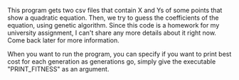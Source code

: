 This program gets two csv files that contain X and Ys of some points that show a quadratic equation. Then, we try to guess the coefficients of the equation, using genetic algorithm.
Since this code is a homework for my university assignment, I can't share any more details about it right now. Come back later for more information. 

When you want to run the program, you can specify if you want to print best cost for each generation as generations go, simply give the executable "PRINT_FITNESS" as an argument. 
